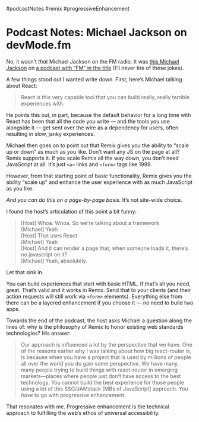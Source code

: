 #podcastNotes #remix #progressiveEnhancement

# Podcast Notes: Michael Jackson on devMode.fm

No, it wasn’t _that_ Michael Jackson on the FM radio. It was [this Michael Jackson](https://twitter.com/mjackson) on [a podcast with “FM” in the title](https://devmode.fm/episodes/leverage-the-web-platform-with-remix-run) (I’ll never tire of these jokes).

A few things stood out I wanted write down. First, here’s Michael talking about React:

> React is this very capable tool that you can build really, really terrible experiences with.

He points this out, in part, because the default behavior for a long time with React has been that all the code you write — and the tools you use alongside it — get sent over the wire as a dependency for users, often resulting in slow, janky experiences.

Michael then goes on to point out that Remix gives you the ability to “scale up or down” as much as you like. Don’t want any JS on the page at all? Remix supports it. If you scale Remix all the way down, you don’t need JavaScript at all. It’s just `<a>` links and `<form>` tags like 1999.

However, from that starting point of basic functionality, Remix gives you the ability “scale up” and enhance the user experience with as much JavaScript as you like.

_And you can do this on a page-by-page basis._ It’s not site-wide choice.

I found the host’s articulation of this point a bit funny:

> [Host] Whoa. Whoa. So we're talking about a framework  
> [Michael] Yeah  
> [Host] That uses React  
> [Michael] Yeah  
> [Host] And it can render a page that, when someone loads it, there’s no javascript on it?  
> [Michael] Yeah, absolutely.

Let that sink in.

You can build experiences that start with basic HTML. If that’s all you need, great. That’s valid and it works in Remix. Send that to your clients (and their action requests will still work via `<form>` elements). Everything else from there can be a layered enhancement if you choose it — no need to build two apps. 

Towards the end of the podcast, the host asks Michael a question along the lines of: why is the philosophy of Remix to honor existing web standards technologies? His answer:

> Our approach is influenced a lot by the perspective that we have. One of the reasons earlier why I was talking about how big react-router is, is because when you have a project that is used by millions of people all over the world you do gain some perspective. We have many, many people trying to build things with react-router in emerging markets—places where people just don’t have access to the best technology. You cannot build the best experience for those people using a lot of this SSG/JAMstack [MBs of JavaScript] approach. You _have_ to go with progressive enhancement. 

That resonates with me. Progressive enhancement is the technical approach to fulfilling the web’s ethos of universal accessibility. 